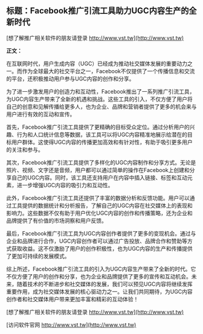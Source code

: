## **标题：Facebook推广引流工具助力UGC内容生产的全新时代**

[想了解推广相关软件的朋友请登录 http://www.vst.tw](http://www.vst.tw)

**正文：**

在互联网时代，用户生成内容（UGC）已经成为推动社交媒体发展的重要动力之一。而作为全球最大的社交平台之一，Facebook不仅提供了一个传播信息和交流的平台，还积极推动用户参与UGC内容的创作和分享。

为了进一步激发用户的创造力和互动性，Facebook推出了一系列推广引流工具，为UGC内容生产带来了全新的机遇和挑战。这些工具的引入，不仅方便了用户将自己的创意和见解传播给更多人，也为企业、品牌和营销者提供了更多的机会来与用户进行有效的互动和宣传。

首先，Facebook推广引流工具提供了更精确的目标受众定位。通过分析用户的兴趣、行为和人口统计信息等数据，该工具可以将UGC内容精准地展示给潜在的目标用户群体。这使得UGC内容的传播更加高效和有针对性，有助于吸引更多用户的关注和参与。

其次，Facebook推广引流工具提供了多样化的UGC内容制作和分享方式。无论是照片、视频、文字还是音频，用户都可以通过简单的操作在Facebook上创建和分享自己的UGC内容。同时，该工具还支持用户在内容中插入链接、标签和互动元素，进一步增强UGC内容的吸引力和互动性。

此外，Facebook推广引流工具还提供了丰富的数据分析和反馈功能。用户可以通过工具提供的数据统计和分析报告，了解自己的UGC内容在社交媒体上的表现和影响力。这些数据不仅有助于用户优化UGC内容的创作和传播策略，还为企业和品牌提供了有价值的市场洞察和用户反馈。

最后，Facebook推广引流工具为UGC内容创作者提供了更多的变现机会。通过与企业和品牌进行合作，UGC内容创作者可以通过广告投放、品牌合作和赞助等方式获取收益。这不仅激励了用户的创作积极性，也为UGC内容的生产和传播提供了更加可持续的发展模式。

综上所述，Facebook推广引流工具的引入为UGC内容生产带来了全新的时代。它不仅方便了用户的创作和分享，也为企业和品牌提供了更多的宣传和互动机会。未来，随着技术的不断进步和社交媒体的发展，我们可以预见UGC内容将继续发挥重要作用，成为社交媒体发展的核心驱动力之一。让我们共同期待，为UGC内容创作者和社交媒体用户带来更加丰富和精彩的互动体验！

[想了解推广相关软件的朋友请登录 http://www.vst.tw](http://www.vst.tw)


[访问软件官网 http://www.vst.tw](http://www.vst.tw)
